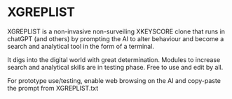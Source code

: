 # XGREPLIST
XGREPLIST is a non-invasive non-surveiling XKEYSCORE clone that runs in chatGPT (and others) by prompting the AI to alter behaviour and become a search and analytical tool in the form of a terminal. 

It digs into the digital world with great determination. Modules to increase search and analytical skills are in testing phase. Free to use and edit by all.

For prototype use/testing, enable web browsing on the AI and copy-paste the prompt from XGREPLIST.txt
